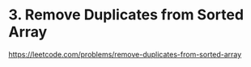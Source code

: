 # 3. Remove Duplicates from Sorted Array

https://leetcode.com/problems/remove-duplicates-from-sorted-array